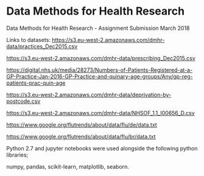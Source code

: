 # Data Methods for Health Research
Data Methods for Health Research - Assignment Submission March 2018

Links to datasets: 
https://s3.eu-west-2.amazonaws.com/dmhr-data/practices_Dec2015.csv

https://s3.eu-west-2.amazonaws.com/dmhr-data/prescribing_Dec2015.csv

https://digital.nhs.uk/media/28273/Numbers-of-Patients-Registered-at-a-GP-Practice-Jan-2016-GP-Practice-and-quinary-age-groups/Any/gp-reg-patients-prac-quin-age

https://s3.eu-west-2.amazonaws.com/dmhr-data/deprivation-by-postcode.csv

https://s3.eu-west-2.amazonaws.com/dmhr-data/NHSOF_1.1_I00656_D.csv

https://www.google.org/flutrends/about/data/flu/de/data.txt

https://www.google.org/flutrends/about/data/flu/br/data.txt


Python 2.7 and jupyter notebooks were used alongside the following python libraries; 

numpy, pandas, scikit-learn, matplotlib, seaborn.

